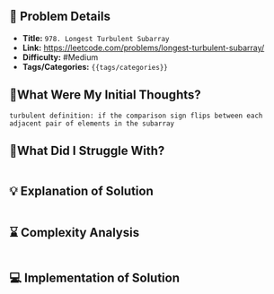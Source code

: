 ## 📝 Problem Details

- **Title:** `978. Longest Turbulent Subarray`
- **Link:** https://leetcode.com/problems/longest-turbulent-subarray/
- **Difficulty:** #Medium 
- **Tags/Categories:** `{{tags/categories}}`

## 💭What Were My Initial Thoughts?

```
turbulent definition: if the comparison sign flips between each adjacent pair of elements in the subarray
```

## 🤔What Did I Struggle With?

```

```

## 💡 Explanation of Solution

```

```

## ⌛ Complexity Analysis

```

```

## 💻 Implementation of Solution

```cpp

```